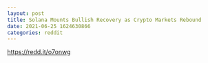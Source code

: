 ```yaml
--- 
layout: post 
title: Solana Mounts Bullish Recovery as Crypto Markets Rebound 
date: 2021-06-25 1624630866 
categories: reddit 
--- 
```

https://redd.it/o7onwg